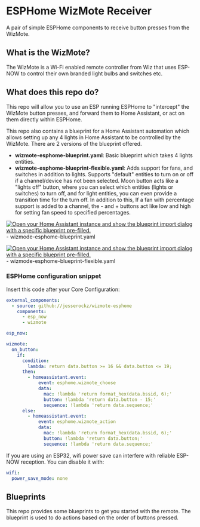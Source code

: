 # ESPHome WizMote Receiver

A pair of simple ESPHome components to receive button presses from the WizMote.

## What is the WizMote?

The WizMote is a Wi-Fi enabled remote controller from Wiz that uses ESP-NOW to control their own branded light bulbs and switches etc.

## What does this repo do?

This repo will allow you to use an ESP running ESPHome to "intercept" the WizMote button presses, and forward them to Home Assistant, or act on them directly within ESPHome.

This repo also contains a blueprint for a Home Assistant automation which allows setting up any 4 lights in Home Assistant to be controlled by the WizMote.
There are 2 versions of the blueprint offered.
- **wizmote-esphome-blueprint.yaml**: Basic blueprint which takes 4 lights entities.
- **wizmote-esphome-blueprint-flexible.yaml**: Adds support for fans, and switches in addition to lights. Supports "default" entities to turn on or off if a channel/device has not been selected. Moon button acts like a "lights off" button, where you can select which entities (lights or switches) to turn off, and for light entities, you can even provide a transition time for the turn off. In addition to this, If a fan with percentage support is added to a channel, the - and + buttons act like low and high for setting fan speed to specified percentages.

[![Open your Home Assistant instance and show the blueprint import dialog with a specific blueprint pre-filled.](https://my.home-assistant.io/badges/blueprint_import.svg)](https://my.home-assistant.io/redirect/blueprint_import/?blueprint_url=https%3A%2F%2Fgithub.com%2Fjesserockz%2Fwizmote-esphome%2Fblob%2Fmain%2Fwizmote-esphome-blueprint.yaml) - wizmode-esphome-blueprint.yaml

[![Open your Home Assistant instance and show the blueprint import dialog with a specific blueprint pre-filled.](https://my.home-assistant.io/badges/blueprint_import.svg)](https://my.home-assistant.io/redirect/blueprint_import/?blueprint_url=https%3A%2F%2Fgithub.com%2Fjesserockz%2Fwizmote-esphome%2Fblob%2Fmain%2Fwizmote-esphome-blueprint-flexible.yaml) - wizmode-esphome-blueprint-flexible.yaml

### ESPHome configuration snippet
Insert this code after your Core Configuration:

```yaml
external_components:
  - source: github://jesserockz/wizmote-esphome
    components:
      - esp_now
      - wizmote

esp_now:

wizmote:
  on_button:
    if:
      condition:
        lambda: return data.button >= 16 && data.button <= 19;
      then:
        - homeassistant.event:
            event: esphome.wizmote_choose
            data:
              mac: !lambda 'return format_hex(data.bssid, 6);'
              button: !lambda 'return data.button - 15;'
              sequence: !lambda 'return data.sequence;'
      else:
        - homeassistant.event:
            event: esphome.wizmote_action
            data:
              mac: !lambda 'return format_hex(data.bssid, 6);'
              button: !lambda 'return data.button;'
              sequence: !lambda 'return data.sequence;'

```

If you are using an ESP32, wifi power save can interfere with reliable ESP-NOW reception. You can disable it with:

```yaml
wifi:
  power_save_mode: none

```

## Blueprints

This repo provides some blueprints to get you started with the remote. The blueprint is used to do actions based on the order of buttons pressed.

